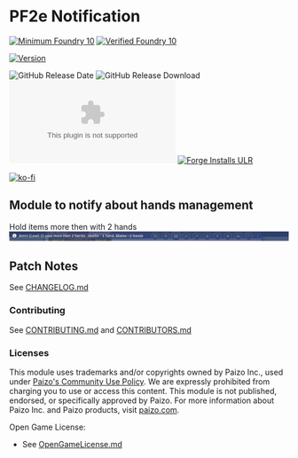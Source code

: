 # PF2e Notification
[![Minimum Foundry 10]][Foundry URL]
[![Verified Foundry 10]][Foundry URL]

[![Version]][Version URL]

![GitHub Release Date]
![GitHub Release Download]
![the latest version zip](https://img.shields.io/github/downloads/reyzor1991/foundry-vtt-pf2e-notification/latest/pf2e-notification.zip)
[![Forge Installs ULR]][Forge Installs Download]

[![ko-fi](https://ko-fi.com/img/githubbutton_sm.svg)](https://ko-fi.com/W7W2LF8UA)

## Module to notify about hands management
Hold items more then with 2 hands
![hold](./hold.png)

## Patch Notes

See [CHANGELOG.md](./CHANGELOG.md)

### Contributing
See [CONTRIBUTING.md](CONTRIBUTING.md) and [CONTRIBUTORS.md](CONTRIBUTORS.md)

### Licenses

This module uses trademarks and/or copyrights owned by Paizo Inc., used
under [Paizo's Community Use Policy](https://paizo.com/community/communityuse). We are expressly prohibited from
charging you to use or access this content. This module is not published, endorsed, or specifically approved by Paizo.
For more information about Paizo Inc. and Paizo products, visit [paizo.com](paizo.com).

Open Game License:

* See [OpenGameLicense.md](OpenGameLicense.md)

[Foundry URL]: https://foundryvtt.com
[Minimum Foundry 10]: https://img.shields.io/badge/Minimum%20Foundry-10.291-informational?style=flat-square
[Verified Foundry 10]: https://img.shields.io/badge/Verified%20Foundry-10.291-informational?style=flat-square

[Version]: https://img.shields.io/badge/Version-0.0.1-yellow?style=flat-square
[Version URL]: https://github.com/reyzor1991/foundry-vtt-pf2e-notification

[GitHub Release Date]: https://img.shields.io/github/release-date/reyzor1991/foundry-vtt-pf2e-notification
[GitHub Release Download]: https://img.shields.io/github/downloads/reyzor1991/foundry-vtt-pf2e-notification/total
[Forge Installs ULR]: https://img.shields.io/badge/dynamic/json?label=Forge%20Installs&query=package.installs&suffix=%25&url=https%3A%2F%2Fforge-vtt.com%2Fapi%2Fbazaar%2Fpackage%2Fpf2e-notification&colorB=4aa94a
[Forge Installs Download]: https://forge-vtt.com/bazaar#package=pf2e-notification